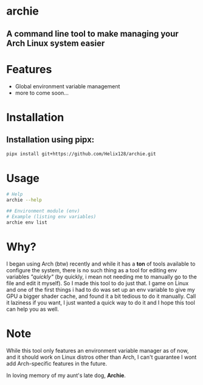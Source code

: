 # archie
## A command line tool to make managing your Arch Linux system easier

# Features
- Global environment variable management
- more to come soon...

# Installation
## Installation using pipx:
```bash
pipx install git+https://github.com/Helix128/archie.git
```

# Usage
```bash
# Help
archie --help

## Environment module (env)
# Example (listing env variables)
archie env list
```

# Why?
I began using Arch (btw) recently and while it has a **ton** of tools available to configure the system, there is no such thing as a tool for editing env variables *"quickly"* (by quickly, i mean not needing me to manually go to the file and edit it myself). So I made this tool to do just that. 
I game on Linux and one of the first things i had to do was set up an env variable to give my GPU a bigger shader cache, and found it a bit tedious to do it manually. Call it laziness if you want, I just wanted a quick way to do it and I hope this tool can help you as well.

# Note
While this tool only features an environment variable manager as of now, and it should work on Linux distros other than Arch, I can't guarantee I wont add Arch-specific features in the future.

In loving memory of my aunt's late dog, **Archie**.